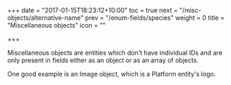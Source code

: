 +++
date = "2017-01-15T18:23:12+10:00"
toc = true
next = "/misc-objects/alternative-name"
prev = "/enum-fields/species"
weight = 0
title = "Miscellaneous objects"
icon = "<b class='fa fa-puzzle-piece'></b>"

+++

Miscellaneous objects are entities which don't have individual IDs and are only present in fields either as an object
or as an array of objects.

One good example is an Image object, which is a Platform entity's logo.
